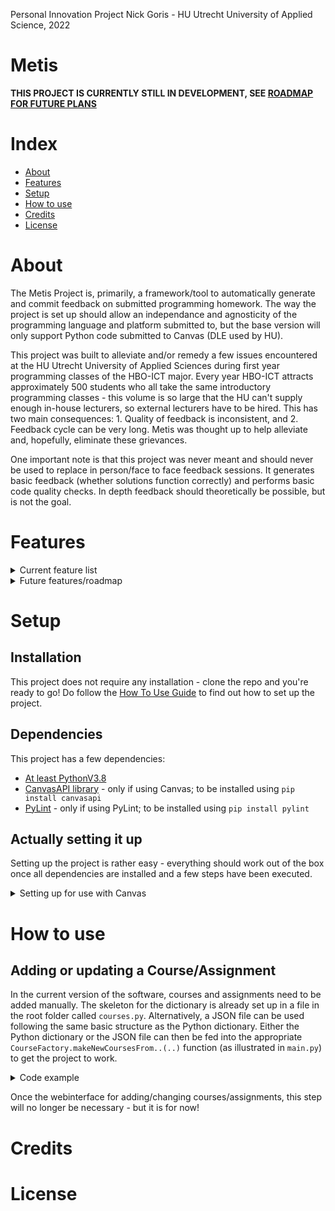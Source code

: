Personal Innovation Project Nick Goris - HU Utrecht University of Applied Science, 2022

# Metis

__THIS PROJECT IS CURRENTLY STILL IN DEVELOPMENT, SEE [ROADMAP FOR FUTURE PLANS](https://github.com/Druyv/Metis/tree/development/README.md#features "Metis README Features")__

# Index
- [About](https://github.com/Druyv/Metis/tree/development#about "Metis README About")
- [Features](https://github.com/Druyv/Metis/tree/development#features "Metis README Features")
- [Setup](https://github.com/Druyv/Metis/tree/development/README.md#setup "Metis README Setup")
- [How to use](https://github.com/Druyv/Metis/tree/development/README.md#how-to-use "Metis README How to use")
- [Credits](https://github.com/Druyv/Metis/tree/development/README.md#credits "Metis README Credits")
- [License](https://github.com/Druyv/Metis/tree/development/README.md#license "Metis README License")

# About
The Metis Project is, primarily, a framework/tool to automatically generate and commit feedback on submitted programming homework. The way the project is set up should allow an independance and agnosticity of the programming language and platform submitted to, but the base version will only support Python code submitted to Canvas (DLE used by HU).

This project was built to alleviate and/or remedy a few issues encountered at the HU Utrecht University of Applied Sciences during first year programming classes of the HBO-ICT major. Every year HBO-ICT attracts approximately 500 students who all take the same introductory programming classes - this volume is so large that the HU can't supply enough in-house lecturers, so external lecturers have to be hired. This has two main consequences: 1. Quality of feedback is inconsistent, and 2. Feedback cycle can be very long. Metis was thought up to help alleviate and, hopefully, eliminate these grievances.

One important note is that this project was never meant and should never be used to replace in person/face to face feedback sessions. It generates basic feedback (whether solutions function correctly) and performs basic code quality checks. In depth feedback should theoretically be possible, but is not the goal.


# Features

<details>
  
<summary>Current feature list</summary>

- Languages supported:
  - [Python](https://www.python.org/downloads/release/python-380/ "Python 3.8 download page")
- Tools supported:
  - [PyLint](https://pylint.pycqa.org/en/latest/ "PyLint latest version page")
  - [UnitTest](https://docs.python.org/3/library/unittest.html "UnitTest documentation page")
- Platforms/DLE's supported:
  - [Canvas](https://www.instructure.com/ "Canvas Instructure homepage")

- Allows for automatically:
  - downloading all ungraded homework submissions for specified assignments (no personal data is ever stored)
  - running specified tests on all downloaded submissions
  - running specified tools on all downloaded submissions
  - generating feedback from test and tool results
  - posting feedback as comments on submissions
  - deleting downloaded submissions

- Allows for manually:
  - adding new courses/assignments
  - updating courses/assignments

</details>


<details>

<summary> Future features/roadmap </summary>
  
- Cleanup of project root folder
- Safer API key storage

- Language agnostic
- Tools can be user specified (will require additional programming for every tool)
- Platform agnostic (will require additional programming for every platform)

- Static CourseFactory
- Add new courses/assignments through web interface
- Update courses/assignments through web interface
- Run containerised for easier setup
- Handle assignments that require user input (currently unavailable because of a bug(?) in the subprocess module)
- Create insights based on (anonymous) data collected, e.g.:
  - What exercises students over- or underperform on
  - How long students take to complete an exercise on average
  - etc.


- Migrate all path operations to Python's PathLib
- Virtualise running of tests and tools, so asynchronous execution is easier

</details>


# Setup
## Installation
This project does not require any installation - clone the repo and you're ready to go! Do follow the [How To Use Guide](https://github.com/Druyv/Metis/edit/development/README.md#how-to-use "Link to How To Use Guide") to find out how to set up the project.

## Dependencies
This project has a few dependencies:
- [At least PythonV3.8](https://www.python.org/downloads/release/python-380/ "Python 3.8 download page")
- [CanvasAPI library](https://canvasapi.readthedocs.io/en/stable/getting-started.html "Canvas API Getting Started page") - only if using Canvas; to be installed using `pip install canvasapi`
- [PyLint](https://pylint.pycqa.org/en/latest/ "PyLint latest version page") - only if using PyLint; to be installed using `pip install pylint`

## Actually setting it up

Setting up the project is rather easy - everything should work out of the box once all dependencies are installed and a few steps have been executed.

<details>
<summary> Setting up for use with Canvas </summary>

- __Canvas API key__:
  Canvas forbids one from requesting the users of their applications to provide their own API key, but I obviously cannot     give you mine. I would recommend asking your Canvas/DLE administrator to give you a key. Metis expects you to store this   in a file called `credentials.py` in the root folder of the project, with a variable name `API_KEY`
- __Canvas URL__:
  In the same `credentials.py` file you should add a variable `API_URL`, which comes down to your organisation's Canvas       URL. For example, in the case of the HU, this is `https://canvas.hu.nl`

</details>

# How to use
## Adding or updating a Course/Assignment

In the current version of the software, courses and assignments need to be added manually. The skeleton for the dictionary is already set up in a file in the root folder called `courses.py`. 
Alternatively, a JSON file can be used following the same basic structure as the Python dictionary. Either the Python dictionary or the JSON file can then be fed into the appropriate `CourseFactory.makeNewCoursesFrom..(..)` function (as illustrated in `main.py`) to get the project to work.

<details>
<summary> Code example </summary>

```py
from CourseFactory import CourseFactory

course_factory = CourseFactory()
course_list_from_dict = course_factory.makeNewCoursesFromDict(<dict>)       #If a dict is used
course_list_from_json = course_factory.makeNewCoursesFromJson(<json_file>)  #If a JSON file is used
```
</details>

Once the webinterface for adding/changing courses/assignments, this step will no longer be necessary - but it is for now!

# Credits

# License
